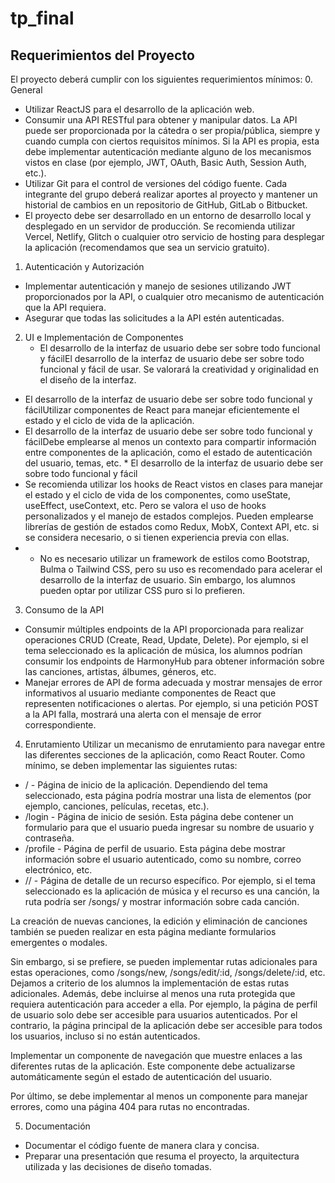 # tp_final

## Requerimientos del Proyecto
El proyecto deberá cumplir con los siguientes requerimientos mínimos:
0. General
  * Utilizar ReactJS para el desarrollo de la aplicación web.
  * Consumir una API RESTful para obtener y manipular datos. La API puede ser proporcionada por la cátedra o ser propia/pública, siempre y cuando cumpla con ciertos requisitos mínimos. Si la API es propia, esta debe implementar autenticación mediante alguno de los mecanismos vistos en clase (por ejemplo, JWT, OAuth, Basic Auth, Session Auth, etc.).
  * Utilizar Git para el control de versiones del código fuente. Cada integrante del grupo deberá realizar aportes al proyecto y mantener un historial de cambios en un repositorio de GitHub, GitLab o Bitbucket.
  * El proyecto debe ser desarrollado en un entorno de desarrollo local y desplegado en un servidor de producción. Se recomienda utilizar Vercel, Netlify, Glitch o cualquier otro servicio de hosting para desplegar la aplicación (recomendamos que sea un servicio gratuito).

1. Autenticación y Autorización
  * Implementar autenticación y manejo de sesiones utilizando JWT proporcionados por la API, o cualquier otro mecanismo de autenticación que la API requiera.
  * Asegurar que todas las solicitudes a la API estén autenticadas.

2. UI e Implementación de Componentes
   * El desarrollo de la interfaz de usuario debe ser sobre todo funcional y fácilEl desarrollo de la interfaz de usuario debe ser sobre todo funcional y fácil de usar. Se valorará la creatividad y originalidad en el diseño de la interfaz.
  * El desarrollo de la interfaz de usuario debe ser sobre todo funcional y fácilUtilizar componentes de React para manejar eficientemente el estado y el ciclo de vida de la aplicación.
  * El desarrollo de la interfaz de usuario debe ser sobre todo funcional y fácilDebe emplearse al menos un contexto para compartir información entre componentes de la aplicación, como el estado de autenticación del usuario, temas, etc.  * El desarrollo de la interfaz de usuario debe ser sobre todo funcional y fácil
  * Se recomienda utilizar los hooks de React vistos en clases para manejar el estado y el ciclo de vida de los componentes, como useState, useEffect, useContext, etc. Pero se valora el uso de hooks personalizados y el manejo de estados complejos. Pueden emplearse librerías de gestión de estados como Redux, MobX, Context API, etc. si se considera necesario, o si tienen experiencia previa con ellas.
 * - No es necesario utilizar un framework de estilos como Bootstrap, Bulma o Tailwind CSS, pero su uso es recomendado para acelerar el desarrollo de la interfaz de usuario. Sin embargo, los alumnos pueden optar por utilizar CSS puro si lo prefieren.
     
3. Consumo de la API
  * Consumir múltiples endpoints de la API proporcionada para realizar operaciones CRUD (Create, Read, Update, Delete). Por ejemplo, si el tema seleccionado es la aplicación de música, los alumnos podrían consumir los endpoints de HarmonyHub para obtener información sobre las canciones, artistas, álbumes, géneros, etc.
  * Manejar errores de API de forma adecuada y mostrar mensajes de error informativos al usuario mediante componentes de React que representen notificaciones o alertas. Por ejemplo, si una petición POST a la API falla, mostrará una alerta con el mensaje de error correspondiente.

4. Enrutamiento
Utilizar un mecanismo de enrutamiento para navegar entre las diferentes secciones de la aplicación, como React Router. Como mínimo, se deben implementar las siguientes rutas:
  * / - Página de inicio de la aplicación. Dependiendo del tema seleccionado, esta página podría mostrar una lista de elementos (por ejemplo, canciones, películas, recetas, etc.).
  *  /login - Página de inicio de sesión. Esta página debe contener un formulario para que el usuario pueda ingresar su nombre de usuario y contraseña.
  *  /profile - Página de perfil de usuario. Esta página debe mostrar información sobre el usuario autenticado, como su nombre, correo electrónico, etc.
  *  /<resource>/ - Página de detalle de un recurso específico. Por ejemplo, si el tema seleccionado es la aplicación de música y el recurso es una canción, la ruta podría ser /songs/ y mostrar información sobre cada canción.

La creación de nuevas canciones, la edición y eliminación de canciones también se pueden realizar en esta página mediante formularios emergentes o modales.

Sin embargo, si se prefiere, se pueden implementar rutas adicionales para estas operaciones, como /songs/new, /songs/edit/:id, /songs/delete/:id, etc. Dejamos a criterio de los alumnos la implementación de estas rutas adicionales.
Además, debe incluirse al menos una ruta protegida que requiera autenticación para acceder a ella. Por ejemplo, la página de perfil de usuario solo debe ser accesible para usuarios autenticados. Por el contrario, la página principal de la aplicación debe ser accesible para todos los usuarios, incluso si no están autenticados.

Implementar un componente de navegación que muestre enlaces a las diferentes rutas de la aplicación. Este componente debe actualizarse automáticamente según el estado de autenticación del usuario.

Por último, se debe implementar al menos un componente para manejar errores, como una página 404 para rutas no encontradas.

5. Documentación
  * Documentar el código fuente de manera clara y concisa.
  * Preparar una presentación que resuma el proyecto, la arquitectura utilizada y las decisiones de diseño tomadas.
